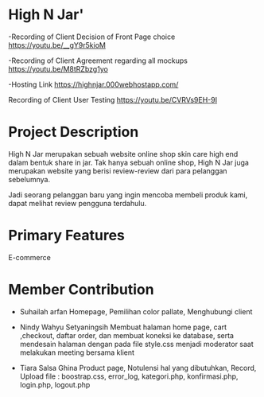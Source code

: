 # High N Jar'

-Recording of Client Decision of Front Page choice
https://youtu.be/__gY9r5kioM

-Recording of Client Agreement regarding all mockups
https://youtu.be/M8tRZbzg1yo

-Hosting Link https://highnjar.000webhostapp.com/

Recording of Client User Testing 
https://youtu.be/CVRVs9EH-9I

# Project Description
High N Jar merupakan sebuah website online shop skin care high end dalam bentuk share in jar. Tak hanya sebuah online shop, High N Jar juga merupakan website yang berisi review-review dari para pelanggan sebelumnya. 

Jadi seorang pelanggan baru yang ingin mencoba membeli produk kami, dapat melihat review pengguna terdahulu.

# Primary Features
E-commerce

# Member Contribution
- Suhailah arfan
Homepage,
Pemilihan color pallate,
Menghubungi client

- Nindy Wahyu Setyaningsih
Membuat halaman home page, cart ,checkout, daftar order, dan membuat koneksi ke database, serta mendesain halaman dengan pada file style.css
menjadi moderator saat melakukan meeting bersama klient

- Tiara Salsa Ghina
Product page,
Notulensi hal yang dibutuhkan,
Record,
Upload file : boostrap.css, error_log, kategori.php, konfirmasi.php, login.php, logout.php



